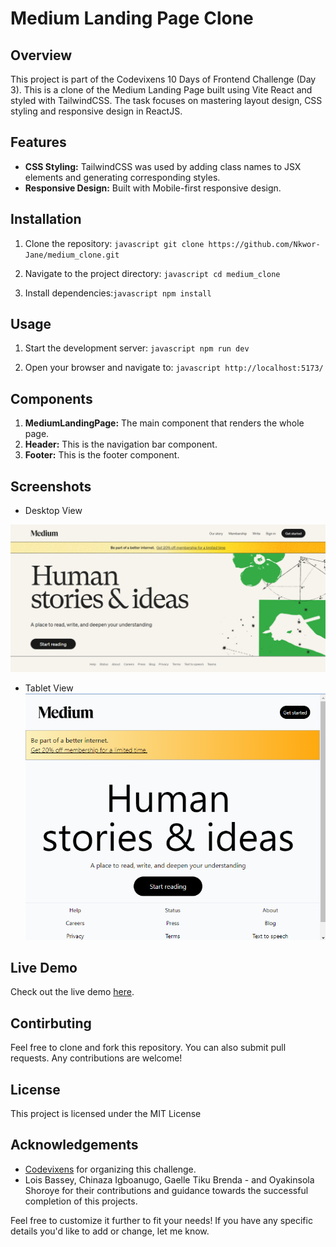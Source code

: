 # Medium Landing Page Clone

## Overview

This project is part of the Codevixens 10 Days of Frontend Challenge (Day 3). This is a clone of the Medium Landing Page built using Vite React and styled with TailwindCSS. The task focuses on mastering  layout design, CSS styling and responsive design in ReactJS.

## Features

- **CSS Styling:** TailwindCSS was used by adding class names to JSX elements and generating corresponding styles.
- **Responsive Design:** Built with Mobile-first responsive design.

## Installation

1. Clone the repository: ```javascript git clone https://github.com/Nkwor-Jane/medium_clone.git```

2. Navigate to the project directory: ```javascript cd medium_clone```

3. Install dependencies:```javascript npm install```

## Usage

1. Start the development server: ```javascript npm run dev```

2. Open your browser and navigate to: ```javascript http://localhost:5173/```

## Components

1. **MediumLandingPage:** The main component that renders the whole page.
2. **Header:** This is the navigation bar component.
3. **Footer:** This is the footer component.

## Screenshots

- Desktop View
  
![Before View](public/Medium.png)

- Tablet View
![After View](public/medium_responsive.png)

## Live Demo

Check out the live demo [here](https://medclone.netlify.app/).

## Contirbuting

Feel free to clone and fork this repository. You can also submit pull requests. Any contributions are welcome!

## License

This project is licensed under the MIT License

## Acknowledgements

- [Codevixens](https://codevixens.org/) for organizing this challenge.
- Lois Bassey, Chinaza Igboanugo, Gaelle Tiku Brenda - and Oyakinsola Shoroye for their contributions and guidance towards the successful completion of this projects.

Feel free to customize it further to fit your needs! If you have any specific details you'd like to add or change, let me know.
